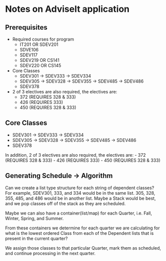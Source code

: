 # Notes on AdviseIt application


## Prerequisites

- Required courses for program
    - IT201 OR SDEV201
    - SDVE106
    - SDEV117
    - SDEV219 OR CS141
    - SDEV220 OR CS145
- Core Classes
    - SDEV301 -> SDEV333 -> SDEV334
    - SDEV305 -> SDEV328 -> SDEV355 -> SDEV485 -> SDEV486
    - SDEV378
- 2 of 3 electives are also required, the electives are:
    - 372  (REQUIRES 328 & 333)
    - 426  (REQUIRES 333)
    - 450  (REQUIRES 328 & 333)


## Core Classes

- SDEV301 -> SDEV333 -> SDEV334
- SDEV305 -> SDEV328 -> SDEV355 -> SDEV485 -> SDEV486
- SDEV378


In addition, 2 of 3 electives are also required, the electives are:
    - 372  (REQUIRES 328 & 333)
    - 426  (REQUIRES 333)
    - 450  (REQUIRES 328 & 333)


## Generating Schedule -> Algorithm

Can we create a list type structure for each string of dependent classes?  For example, SDEV301, 333, and 334 would be in the same list.  305, 328, 355, 485, and 486 would be in another list.  Maybe a Stack would be best, and we pop classes off of the stack as they are scheduled.

Maybe we can also have a container(list/map) for each Quarter, i.e. Fall, Winter, Spring, and Summer.  

From these containers we determine for each quarter we are calculating for what is the lowest ordered Class from each of the Dependent lists that is present in the current quarter?

We assign those classes to that particular Quarter, mark them as scheduled, and continue processing in the next quarter.



